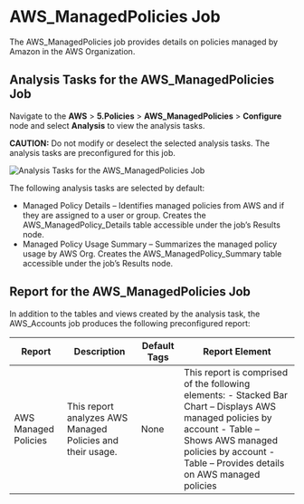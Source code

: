 # AWS_ManagedPolicies Job

The AWS_ManagedPolicies job provides details on policies managed by Amazon in the AWS Organization.

## Analysis Tasks for the AWS_ManagedPolicies Job

Navigate to the **AWS** > **5.Policies** > **AWS_ManagedPolicies** > **Configure** node and select
**Analysis** to view the analysis tasks.

**CAUTION:** Do not modify or deselect the selected analysis tasks. The analysis tasks are
preconfigured for this job.

![Analysis Tasks for the AWS_ManagedPolicies Job](/img/product_docs/accessanalyzer/12.0/solutions/aws/policies/managedpoliciesanalysis.webp)

The following analysis tasks are selected by default:

- Managed Policy Details – Identifies managed policies from AWS and if they are assigned to a user
  or group. Creates the AWS_ManagedPolicy_Details table accessible under the job’s Results node.
- Managed Policy Usage Summary – Summarizes the managed policy usage by AWS Org. Creates the
  AWS_ManagedPolicy_Summary table accessible under the job’s Results node.

## Report for the AWS_ManagedPolicies Job

In addition to the tables and views created by the analysis task, the AWS_Accounts job produces the
following preconfigured report:

| Report               | Description                                                | Default Tags | Report Element                                                                                                                                                                                                        |
| -------------------- | ---------------------------------------------------------- | ------------ | --------------------------------------------------------------------------------------------------------------------------------------------------------------------------------------------------------------------- |
| AWS Managed Policies | This report analyzes AWS Managed Policies and their usage. | None         | This report is comprised of the following elements: - Stacked Bar Chart – Displays AWS managed policies by account - Table – Shows AWS managed policies by account - Table – Provides details on AWS managed policies |
